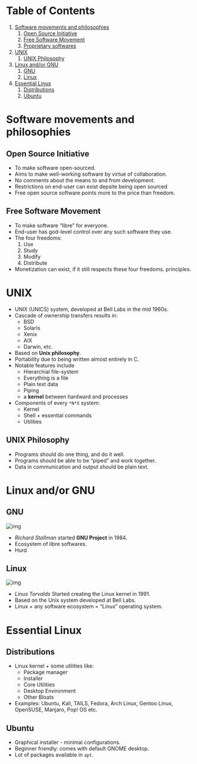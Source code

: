 # Table of Contents

1.  [Software movements and philosophies](#org4ccec5c)
    1.  [Open Source Initiative](#org1b0b1dc)
    2.  [Free Software Movement](#org3896d22)
    3.  [Proprietary softwares](#orga458d48)
2.  [UNIX](#org603eae4)
    1.  [UNIX Philosophy](#orgce9d735)
3.  [Linux and/or GNU](#org7551ed2)
    1.  [GNU](#org96167eb)
    2.  [Linux](#orge8c5957)
4.  [Essential Linux](#org776f265)
    1.  [Distributions](#org8807cdf)
    2.  [Ubuntu](#orge3ef540)

<a id="org4ccec5c"></a>

# Software movements and philosophies

<a id="org1b0b1dc"></a>

## Open Source Initiative

- To make software open-sourced.
- Aims to make well-working software by virtue of collaboration.
- No comments about the means to and from development.
- Restrictions on end-user can exist depsite being open sourced
- Free open source software points more to the price than freedom.

<a id="org3896d22"></a>

## Free Software Movement

- To make software &ldquo;libre&rdquo; for everyone.
- End-user has god-level control over any such software they use.
- The four freedoms:
  1.  Use
  2.  Study
  3.  Modify
  4.  Distribute
- Monetization can exist, if it still respects these four freedoms.
  principles.
  

<a id="org603eae4"></a>

# UNIX

- UNIX (UNICS) system, developed at Bell Labs in the mid 1960s.
- Cascade of ownership transfers results in:
  - BSD
  - Solaris
  - Xenix
  - AIX
  - Darwin, etc.
- Based on **Unix philosophy**.
- Portability due to being written almost entirely in C.
- Notable features include
  - Hierarchial file-system
  - Everything is a file
  - Plain text data
  - Piping
  - a **kernel** between hardward and processes
- Components of every `*N*X` system:
  - Kernel
  - Shell + essential commands
  - Utilities

<a id="orgce9d735"></a>

## UNIX Philosophy

- Programs should do one thing, and do it well.
- Programs should be able to be &ldquo;piped&rdquo; and work together.
- Data in communication and output should be plain text.

<a id="org7551ed2"></a>

# Linux and/or GNU

<a id="org96167eb"></a>

## GNU

![img](./images/stallman.png)

- _Richard Stallman_ started **GNU Project** in 1984.
- Ecosystem of libre softwares.
- Hurd

<a id="orge8c5957"></a>

## Linux

![img](./images/linus.jpg)

- _Linus Torvalds_ Started creating the Linux kernel in 1991.
- Based on the Unix system developed at Bell Labs.
- Linux + any software ecosystem = &ldquo;Linux&rdquo; operating system.

<a id="org776f265"></a>

# Essential Linux

<a id="org8807cdf"></a>

## Distributions

- Linux kernel + some utilities like:
  - Package manager
  - Installer
  - Core Utilities
  - Desktop Environment
  - Other Bloats
- Examples: Ubuntu, Kali, TAILS, Fedora, Arch Linux, Gentoo Linux, OpenSUSE,
  Manjaro, Pop! OS etc.

<a id="orge3ef540"></a>

## Ubuntu

- Graphical installer - minimal configurations.
- Beginner friendly: comes with default GNOME desktop. 
- Lot of packages available in `apt`.